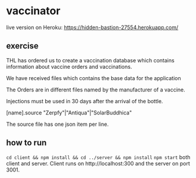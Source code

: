 # vaccinator

live version on Heroku: https://hidden-bastion-27554.herokuapp.com/

## exercise

THL has ordered us to create a vaccination database which contains information about vaccine orders and vaccinations.

We have received files which contains the base data for the application

The Orders are in different files named by the manufacturer of a vaccine.

Injections must be used in 30 days after the arrival of the bottle.

[name].source "Zerpfy"|"Antiqua"|"SolarBuddhica"

The source file has one json item per line.

## how to run

`cd client && npm install && cd ../server && npm install`
`npm start` both client and server. Client runs on http://localhost:300 and the server on port 3001.
